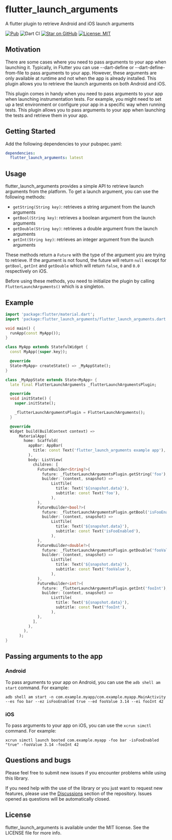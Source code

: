 # flutter_launch_arguments

A flutter plugin to retrieve Android and iOS launch arguments

[![Pub](https://img.shields.io/pub/v/flutter_launch_arguments.svg)](https://pub.dev/packages/flutter_launch_arguments)
![Dart CI](https://github.com/MyLittleSuite/flutter_launch_arguments/workflows/Dart%20CI/badge.svg)
[![Star on GitHub](https://img.shields.io/github/stars/MyLittleSuite/flutter_launch_arguments.svg?style=flat&logo=github&colorB=deeppink&label=stars)](https://github.com/MyLittleSuite/flutter_launch_arguments)
[![License: MIT](https://img.shields.io/badge/license-MIT-purple.svg)](https://opensource.org/licenses/MIT)

## Motivation

There are some cases where you need to pass arguments to your app when launching it. Typically, in
Flutter you can use --dart-define or --dart-define-from-file to pass arguments to your app. However,
these arguments are only available at runtime and not when the app is already installed. This plugin
allows you to retrieve the launch arguments on both Android and iOS.

This plugin comes in handy when you need to pass arguments to your app when launching
instrumentation
tests. For example, you might need to set up a test environment or configure your app in a specific
way when running tests. This plugin allows you to pass arguments to your app when launching the
tests
and retrieve them in your app.

## Getting Started

Add the following dependencies to your pubspec.yaml:

```yaml
dependencies:
  flutter_launch_arguments: latest
```

## Usage

flutter_launch_arguments provides a simple API to retrieve launch arguments from the platform.
To get a launch argument, you can use the following methods:

- `getString(String key)`: retrieves a string argument from the launch arguments
- `getBool(String key)`: retrieves a boolean argument from the launch arguments
- `getDouble(String key)`: retrieves a double argument from the launch arguments
- `getInt(String key)`: retrieves an integer argument from the launch arguments

These methods return a `Future` with the type of the argument you are trying to retrieve.
If the argument is not found, the future will return `null` except for `getBool`, `getInt` and
`getDouble` which will return `false`, `0` and `0.0` respectively on iOS.

Before using these methods, you need to initialize the plugin by calling `FlutterLaunchArguments()`
which is a singleton.

## Example

```dart
import 'package:flutter/material.dart';
import 'package:flutter_launch_arguments/flutter_launch_arguments.dart';

void main() {
  runApp(const MyApp());
}

class MyApp extends StatefulWidget {
  const MyApp({super.key});

  @override
  State<MyApp> createState() => _MyAppState();
}

class _MyAppState extends State<MyApp> {
  late final FlutterLaunchArguments _flutterLaunchArgumentsPlugin;

  @override
  void initState() {
    super.initState();

    _flutterLaunchArgumentsPlugin = FlutterLaunchArguments();
  }

  @override
  Widget build(BuildContext context) =>
      MaterialApp(
        home: Scaffold(
          appBar: AppBar(
            title: const Text('flutter_launch_arguments example app'),
          ),
          body: ListView(
            children: [
              FutureBuilder<String?>(
                future: _flutterLaunchArgumentsPlugin.getString('foo'),
                builder: (context, snapshot) =>
                    ListTile(
                      title: Text('${snapshot.data}'),
                      subtitle: const Text('foo'),
                    ),
              ),
              FutureBuilder<bool?>(
                future: _flutterLaunchArgumentsPlugin.getBool('isFooEnabled'),
                builder: (context, snapshot) =>
                    ListTile(
                      title: Text('${snapshot.data}'),
                      subtitle: const Text('isFooEnabled'),
                    ),
              ),
              FutureBuilder<double?>(
                future: _flutterLaunchArgumentsPlugin.getDouble('fooValue'),
                builder: (context, snapshot) =>
                    ListTile(
                      title: Text('${snapshot.data}'),
                      subtitle: const Text('fooValue'),
                    ),
              ),
              FutureBuilder<int?>(
                future: _flutterLaunchArgumentsPlugin.getInt('fooInt'),
                builder: (context, snapshot) =>
                    ListTile(
                      title: Text('${snapshot.data}'),
                      subtitle: const Text('fooInt'),
                    ),
              ),
            ],
          ),
        ),
      );
}
```

## Passing arguments to the app

### Android

To pass arguments to your app on Android, you can use the `adb shell am start` command. For example:

```shell
adb shell am start -n com.example.myapp/com.example.myapp.MainActivity --es foo bar --ez isFooEnabled true --ed fooValue 3.14 --ei fooInt 42
```

### iOS

To pass arguments to your app on iOS, you can use the `xcrun simctl` command. For example:

```shell
xcrun simctl launch booted com.example.myapp -foo bar -isFooEnabled "true" -fooValue 3.14 -fooInt 42
```

## Questions and bugs

Please feel free to submit new issues if you encounter problems while using this library.

If you need help with the use of the library or you just want to request new features, please use
the [Discussions](https://github.com/MyLittleSuite/flutter_launch_arguments/discussions) section of
the
repository. Issues opened as questions will be automatically closed.

## License

flutter_launch_arguments is available under the MIT license. See the LICENSE
file for more info.
